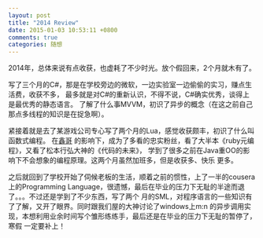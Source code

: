```yaml
---
layout: post
title: "2014 Review"
date: 2015-01-03 10:53:11 +0800
comments: true
categories: 随想
---
```


2014年，总体来说有点收获，也虚耗了不少时光。放个假回来，2个月就木有了。

写了三个月的C#，那是在学校旁边的微软，一边实验室一边偷偷的实习，赚点生活费，收获不多，
最多就是对C#的重新认识，不得不说，C#确实优秀，谈得上是最优秀的静态语言。
了解了什么事MVVM，初识了异步的概念（在这之前自己那点多线程的知识是在捉急啊）。

紧接着就是去了某游戏公司专心写了两个月的Lua，感觉收获颇丰，初识了什么叫函数式编程。
在[鑫哥](http://akirayu101.github.io/)
的影响下，成为了多看的忠实粉丝，看了大半本《ruby元编程》，又看了松本行弘大神的《代码的未来》，
学到了很多之前在Java重OO的影响下不会想象的编程原理。这两个月虽然加班多，但是收获多、快乐
更多。

之后就回到了学校开始了伺候老板的生活，顺着之前的惯性，上了一半的cousera上的Programming 
Language，很遗憾，最后在毕业的压力下无耻的半途而退了。。。不过还是学到了不少东西，写了两个
月的SML，对程序语言的一些知识有了了解，又开了眼界。同时跟我们屋的大神讨论了windows上m:n
的异步调用实现，本想利用业余时间写个雏形练练手，最后还是在毕业的压力下无耻的暂停了，寒假
一定要补上！
